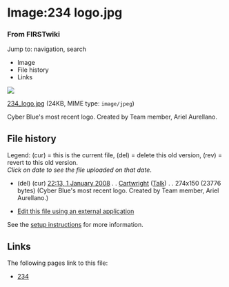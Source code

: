 

# Image:234 logo.jpg

### From FIRSTwiki

Jump to: navigation, search

  * Image
  * File history
  * Links

![](/media/3/3c/234_logo.jpg)

[234_logo.jpg](/media/3/3c/234_logo.jpg "234 logo.jpg" ) (24KB, MIME type:
`image/jpeg`)

Cyber Blue's most recent logo. Created by Team member, Ariel Aurellano.

## File history

Legend: (cur) = this is the current file, (del) = delete this old version,
(rev) = revert to this old version.  
_Click on date to see the file uploaded on that date_.

  * (del) (cur) [22:13, 1 January 2008](/media/3/3c/234_logo.jpg "/media/3/3c/234 logo.jpg" ) . . [Cartwright](/index.php?title=User:Cartwright&action=edit "User:Cartwright" ) ([Talk](/index.php?title=User_talk:Cartwright&action=edit "User talk:Cartwright" )) . . 274x150 (23776 bytes) (Cyber Blue's most recent logo. Created by Team member, Ariel Aurellano.)
  

  * [Edit this file using an external application](/index.php?title=Image:234_logo.jpg&action=edit&externaledit=true&mode=file "Image:234 logo.jpg" )

See the [setup
instructions](http://meta.wikimedia.org/wiki/Help:External_editors
"http://meta.wikimedia.org/wiki/Help:External_editors" ) for more information.

## Links

The following pages link to this file:

  * [234](/index.php/234 "234" )

